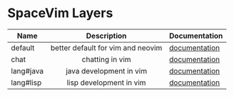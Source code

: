 # SpaceVim Layers

Name   | Description | Documentation
----- |:----:| ------------------
default | better default for vim and neovim  | [documentation](https://spacevim.org/layers/default)
chat | chatting in vim | [documentation](https://spacevim.org/layers/chat)
lang#java |  java development in vim | [documentation](https://spacevim.org/layers/lang/java)
lang#lisp |  lisp development in vim | [documentation](https://spacevim.org/layers/lang/lisp)
